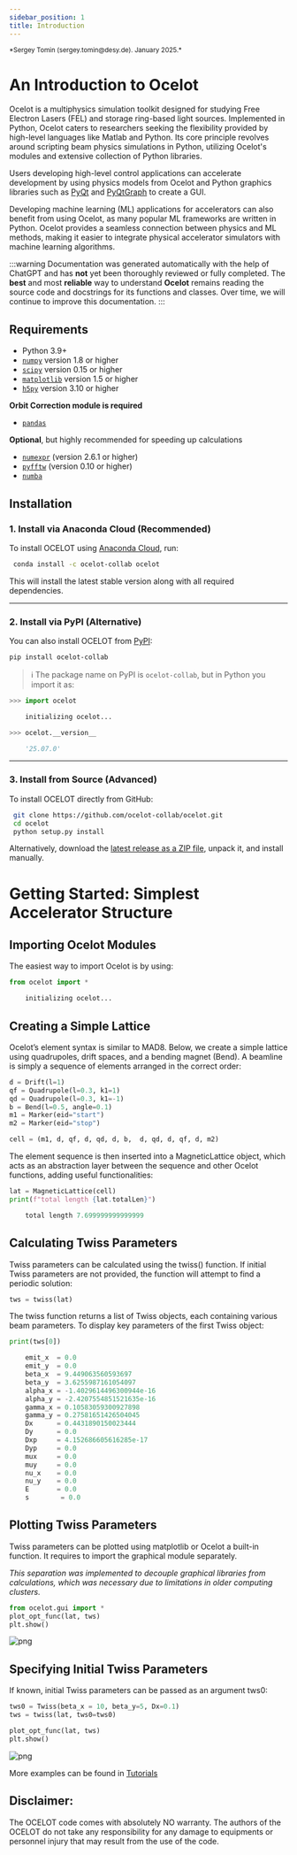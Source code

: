 ```yaml
---
sidebar_position: 1
title: Introduction
---
```

<small>
*Sergey Tomin (sergey.tomin@desy.de). January 2025.*
</small>


# An Introduction to Ocelot

Ocelot is a multiphysics simulation toolkit designed for studying Free Electron Lasers (FEL) and storage ring-based light sources. Implemented in Python, Ocelot caters to researchers seeking the flexibility provided by high-level languages like Matlab and Python. Its core principle revolves around scripting beam physics simulations in Python, utilizing Ocelot's modules and extensive collection of Python libraries.

Users developing high-level control applications can accelerate development by using physics models from Ocelot and Python graphics libraries such as [PyQt](http://pyqt.sourceforge.net/Docs/PyQt5/) and [PyQtGraph](http://www.pyqtgraph.org/) to create a GUI. 

Developing machine learning (ML) applications for accelerators can also benefit from using Ocelot, as many popular ML frameworks are written in Python. Ocelot provides a seamless connection between physics and ML methods, making it easier to integrate physical accelerator simulators with machine learning algorithms.

:::warning
Documentation was generated automatically with the help of ChatGPT and has **not** yet been thoroughly reviewed or fully completed. 
The **best** and most **reliable** way to understand **Ocelot** remains reading the source code and docstrings for its functions and classes. 
Over time, we will continue to improve this documentation.
:::


## Requirements
-  Python 3.9+
- [`numpy`](https://numpy.org/) version 1.8 or higher
- [`scipy`](https://scipy.org/) version 0.15 or higher
- [`matplotlib`](https://matplotlib.org/) version 1.5 or higher
- [`h5py`](https://www.h5py.org/) version 3.10 or higher

**Orbit Correction module is required**
- [`pandas`](https://pandas.pydata.org/)

**Optional**, but highly recommended for speeding up calculations
- [`numexpr`](https://numexpr.readthedocs.io/en/latest/user_guide.html) (version 2.6.1 or higher)
- [`pyfftw`](https://pyfftw.readthedocs.io/en/latest/) (version 0.10 or higher)
- [`numba`](https://numba.pydata.org/)


## Installation

### 1. Install via Anaconda Cloud (Recommended)

To install OCELOT using [Anaconda Cloud](https://anaconda.org/ocelot-collab/ocelot), run:
```bash
 conda install -c ocelot-collab ocelot
```
This will install the latest stable version along with all required dependencies.

---

### 2. Install via PyPI (Alternative)

You can also install OCELOT from [PyPI](https://pypi.org/project/ocelot-collab/):
```bash
pip install ocelot-collab
```

> ℹ️ The package name on PyPI is `ocelot-collab`, but in Python you import it as:
```python
>>> import ocelot
```
```python
    initializing ocelot...
```
```python
>>> ocelot.__version__
```
```python
    '25.07.0'
```

---

### 3. Install from Source (Advanced)

To install OCELOT directly from GitHub:
```bash
 git clone https://github.com/ocelot-collab/ocelot.git
 cd ocelot
 python setup.py install
```

Alternatively, download the [latest release as a ZIP file](https://github.com/ocelot-collab/ocelot/archive/refs/heads/master.zip), unpack it, and install manually.

# Getting Started: Simplest Accelerator Structure

## Importing Ocelot Modules

The easiest way to import Ocelot is by using:

```python
from ocelot import *
```
```python
    initializing ocelot...
```

## Creating a Simple Lattice

Ocelot’s element syntax is similar to MAD8. Below, we create a simple lattice using quadrupoles, drift spaces, 
and a bending magnet (Bend). A beamline is simply a sequence of elements arranged in the correct order:

```python
d = Drift(l=1)
qf = Quadrupole(l=0.3, k1=1)
qd = Quadrupole(l=0.3, k1=-1)
b = Bend(l=0.5, angle=0.1)
m1 = Marker(eid="start")
m2 = Marker(eid="stop")

cell = (m1, d, qf, d, qd, d, b,  d, qd, d, qf, d, m2)
```

The element sequence is then inserted into a MagneticLattice object, which acts as an abstraction layer between 
the sequence and other Ocelot functions, adding useful functionalities:


```python
lat = MagneticLattice(cell)
print(f"total length {lat.totalLen}")
```
```python
    total length 7.699999999999999
```

## Calculating Twiss Parameters

Twiss parameters can be calculated using the twiss() function. If initial Twiss parameters are not provided, 
the function will attempt to find a periodic solution:


```python
tws = twiss(lat)
```

The twiss function returns a list of Twiss objects, each containing various beam parameters. 
To display key parameters of the first Twiss object:


```python
print(tws[0])
```
```python
    emit_x  = 0.0
    emit_y  = 0.0
    beta_x  = 9.449063560593697
    beta_y  = 3.6255987161054097
    alpha_x = -1.4029614496300944e-16
    alpha_y = -2.4207554851521635e-16
    gamma_x = 0.10583059300927898
    gamma_y = 0.27581651426504045
    Dx      = 0.4431890150023444
    Dy      = 0.0
    Dxp     = 4.152686605616285e-17
    Dyp     = 0.0
    mux     = 0.0
    muy     = 0.0
    nu_x    = 0.0
    nu_y    = 0.0
    E       = 0.0
    s        = 0.0
```


## Plotting Twiss Parameters

Twiss parameters can be plotted using matplotlib or Ocelot a built-in function. It requires to import the graphical module separately.

*This separation was implemented to decouple graphical libraries from calculations, which was necessary due to limitations in older computing clusters.*


```python
from ocelot.gui import *
plot_opt_func(lat, tws)
plt.show()
```

![png](/img/docu-intro/simplest-ocelot_12_0.png)
    

## Specifying Initial Twiss Parameters

If known, initial Twiss parameters can be passed as an argument tws0:


```python
tws0 = Twiss(beta_x = 10, beta_y=5, Dx=0.1)
tws = twiss(lat, tws0=tws0)

plot_opt_func(lat, tws)
plt.show()
```
    
![png](/img/docu-intro/simplest-ocelot_14_0.png)
    
More examples can be found in [Tutorials](../tutorial/intro.md)

## Disclaimer: 
The OCELOT code comes with absolutely NO warranty. The authors of the OCELOT do not take any responsibility 
for any damage to equipments or personnel injury that may result from the use of the code.

